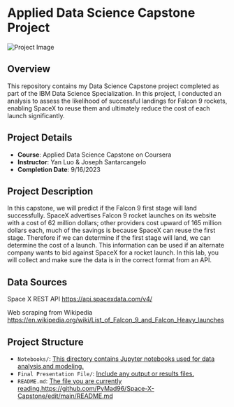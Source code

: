 # Applied Data Science Capstone Project

![Project Image](https://s3.amazonaws.com/coursera_assets/meta_images/generated/XDP/XDP~COURSE!~applied-data-science-capstone/XDP~COURSE!~applied-data-science-capstone.jpeg)

## Overview

This repository contains my Data Science Capstone project completed as part of the IBM Data Science Specialization. In this project, I conducted an analysis to assess the likelihood of successful landings for Falcon 9 rockets, enabling SpaceX to reuse them and ultimately reduce the cost of each launch significantly.

## Project Details

- **Course**: Applied Data Science Capstone on Coursera
- **Instructor**: Yan Luo & Joseph Santarcangelo
- **Completion Date**: 9/16/2023

## Project Description

In this capstone, we will predict if the Falcon 9 first stage will land successfully. SpaceX advertises Falcon 9 rocket launches on its website with a cost of 62 million dollars; other providers cost upward of 165 million dollars each, much of the savings is because SpaceX can reuse the first stage. Therefore if we can determine if the first stage will land, we can determine the cost of a launch. This information can be used if an alternate company wants to bid against SpaceX for a rocket launch. In this lab, you will collect and make sure the data is in the correct format from an API.

## Data Sources

Space X REST API
https://api.spacexdata.com/v4/

Web scraping from Wikipedia
https://en.wikipedia.org/wiki/List_of_Falcon_9_and_Falcon_Heavy_launches


## Project Structure

- `Notebooks/`: [This directory contains Jupyter notebooks used for data analysis and modeling.](https://github.com/PyMad96/Space-X-Capstone/tree/main)
- `Final Presentation File/`: [Include any output or results files.](https://github.com/PyMad96/Space-X-Capstone/blob/main/Applied%20Data%20Science%20Capstone%20Presentation.pdf)
- `README.md`: [The file you are currently reading.](https://github.com/PyMad96/Space-X-Capstone/edit/main/README.md)https://github.com/PyMad96/Space-X-Capstone/edit/main/README.md
